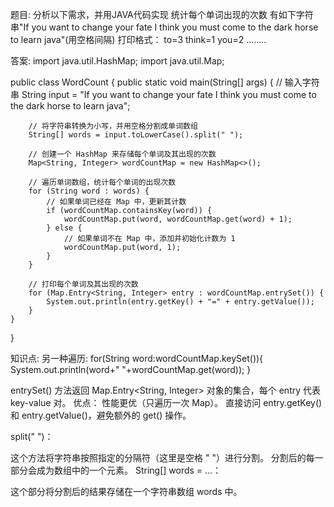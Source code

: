 题目:
分析以下需求，并⽤JAVA代码实现
统计每个单词出现的次数
有如下字符串"If you want to change your fate I think you must come 
to the dark horse to learn java"(⽤空格间隔)
打印格式：
to=3
think=1
you=2
........

答案:
import java.util.HashMap;
import java.util.Map;

public class WordCount {
    public static void main(String[] args) {
        // 输入字符串
        String input = "If you want to change your fate I think you must come to the dark horse to learn java";
        
        // 将字符串转换为小写，并用空格分割成单词数组
        String[] words = input.toLowerCase().split(" ");
        
        // 创建一个 HashMap 来存储每个单词及其出现的次数
        Map<String, Integer> wordCountMap = new HashMap<>();
        
        // 遍历单词数组，统计每个单词的出现次数
        for (String word : words) {
            // 如果单词已经在 Map 中，更新其计数
            if (wordCountMap.containsKey(word)) {
                wordCountMap.put(word, wordCountMap.get(word) + 1);
            } else {
                // 如果单词不在 Map 中，添加并初始化计数为 1
                wordCountMap.put(word, 1);
            }
        }
        
        // 打印每个单词及其出现的次数
        for (Map.Entry<String, Integer> entry : wordCountMap.entrySet()) {
            System.out.println(entry.getKey() + "=" + entry.getValue());
        }
    }
}

知识点:
另一种遍历:
for(String word:wordCountMap.keySet()){
            System.out.println(word+" "+wordCountMap.get(word));
        }
        
entrySet() 方法返回 Map.Entry<String, Integer> 对象的集合，每个 entry 代表 key-value 对。
优点：
性能更优（只遍历一次 Map）。
直接访问 entry.getKey() 和 entry.getValue()，避免额外的 get() 操作。

split(" ")：

这个方法将字符串按照指定的分隔符（这里是空格 " "）进行分割。
分割后的每一部分会成为数组中的一个元素。
String[] words = ...：

这个部分将分割后的结果存储在一个字符串数组 words 中。

